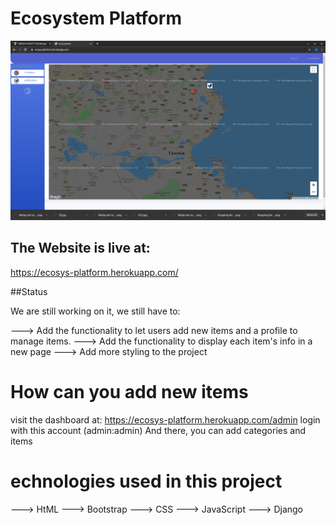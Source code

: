 # Ecosystem Platform

![](screenshot.png)

## The Website is live at:

https://ecosys-platform.herokuapp.com/


##Status

We are still working on it, we still have to:

---> Add the functionality to let users add new items and a profile to manage items.
---> Add the functionality to display each item's info in a new page
---> Add more styling to the project

# How can you add new items

visit the dashboard at: https://ecosys-platform.herokuapp.com/admin
login with this account (admin:admin)
And there, you can add categories and items


# echnologies used in this project
---> HtML
---> Bootstrap
---> CSS
---> JavaScript
---> Django
